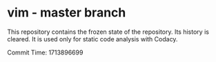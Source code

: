# vim - master branch

This repository contains the frozen state of the repository.
Its history is cleared. It is used only for static code
analysis with Codacy.

Commit Time: 1713896699